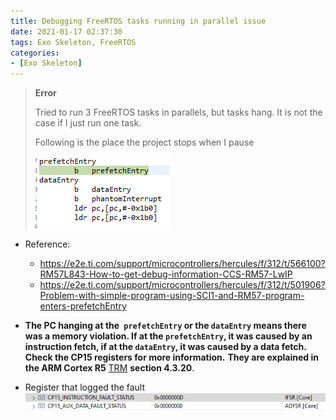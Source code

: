 ```yaml
---
title: Debugging FreeRTOS tasks running in parallel issue
date: 2021-01-17 02:37:30
tags: Exo Skeleton, FreeRTOS
categories:
- [Exo Skeleton]
---
```


> **Error**
>
> Tried to run 3 FreeRTOS tasks in parallels, but tasks hang. It is not the case if I just run one task.
>
> Following is the place the project stops when I pause
>
> ![image-20210117224646232](https://raw.githubusercontent.com/bifeitang/blog-img-hosting-yang/master/article_imgs/image-20210117224646232.png)

- Reference:
  - https://e2e.ti.com/support/microcontrollers/hercules/f/312/t/566100?RM57L843-How-to-get-debug-information-CCS-RM57-LwIP
  - https://e2e.ti.com/support/microcontrollers/hercules/f/312/t/501906?Problem-with-simple-program-using-SCI1-and-RM57-program-enters-prefetchEntry
- **The PC hanging at the` prefetchEntry` or the `dataEntry` means there was a memory violation. If at the `prefetchEntry`, it was caused by an instruction fetch, if at the `dataEntry`, it was caused by a data fetch. Check the CP15 registers for more information.** **They are explained in the ARM Cortex R5** [TRM](http://www.google.com/url?sa=t&rct=j&q=&esrc=s&source=web&cd=1&cad=rja&uact=8&ved=0ahUKEwiTjZzEvLXRAhVIsVQKHdCcDiIQFggcMAA&url=http%3A%2F%2Finfocenter.arm.com%2Fhelp%2Ftopic%2Fcom.arm.doc.ddi0460c%2FDDI0460C_cortexr5_trm.pdf&usg=AFQjCNFlXLUip94vHK5xi19_jxgcP__jhA&sig2=flTSlmiRgSE0RuvUTuweWA) **section 4.3.20**.

- Register that logged the fault
  ![image-20210117225631652](https://raw.githubusercontent.com/bifeitang/blog-img-hosting-yang/master/article_imgs/image-20210117225631652.png)
